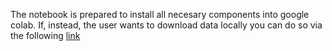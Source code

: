The notebook is prepared to install all necesary components into google colab. If, instead, the user wants to download data locally you can do so via the following  [link](https://console.cloud.google.com/storage/browser/few-shot-fact-verification;tab=objects?authuser=0&prefix=&forceOnObjectsSortingFiltering=false&pageState=(%22StorageObjectListTable%22:(%22f%22:%22%255B%255D%22)))
